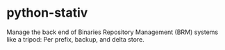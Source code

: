# python-stativ
Manage the back end of Binaries Repository Management (BRM) systems like a tripod: Per prefix, backup, and delta store.
